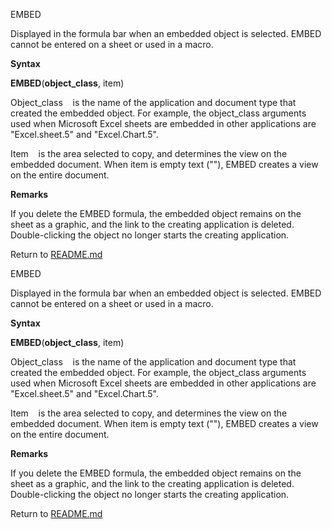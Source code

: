 EMBED

Displayed in the formula bar when an embedded object is selected. EMBED
cannot be entered on a sheet or used in a macro.

**Syntax**

**EMBED**(**object\_class**, item)

Object\_class    is the name of the application and document type that
created the embedded object. For example, the object\_class arguments
used when Microsoft Excel sheets are embedded in other applications are
"Excel.sheet.5" and "Excel.Chart.5".

Item    is the area selected to copy, and determines the view on the
embedded document. When item is empty text (""), EMBED creates a view on
the entire document.

**Remarks**

If you delete the EMBED formula, the embedded object remains on the
sheet as a graphic, and the link to the creating application is deleted.
Double-clicking the object no longer starts the creating application.



Return to [README.md](README.md)

EMBED

Displayed in the formula bar when an embedded object is selected. EMBED
cannot be entered on a sheet or used in a macro.

**Syntax**

**EMBED**(**object\_class**, item)

Object\_class    is the name of the application and document type that
created the embedded object. For example, the object\_class arguments
used when Microsoft Excel sheets are embedded in other applications are
"Excel.sheet.5" and "Excel.Chart.5".

Item    is the area selected to copy, and determines the view on the
embedded document. When item is empty text (""), EMBED creates a view on
the entire document.

**Remarks**

If you delete the EMBED formula, the embedded object remains on the
sheet as a graphic, and the link to the creating application is deleted.
Double-clicking the object no longer starts the creating application.



Return to [README.md](README.md)

